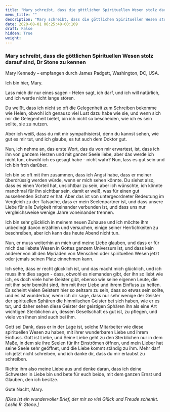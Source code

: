 ```yaml
---
title: "Mary schreibt, dass die göttlichen Spirituellen Wesen stolz darauf sind, Dr Stone zu kennen"
menu_title: ""
description: "Mary schreibt, dass die göttlichen Spirituellen Wesen stolz darauf sind, Dr Stone zu kennen"
date: 2020-08-01 06:25:48+00:109
draft: False
hidden: True
weight:
---
```

### Mary schreibt, dass die göttlichen Spirituellen Wesen stolz darauf sind, Dr Stone zu kennen

Mary Kennedy – empfangen durch James Padgett, Washington, DC, USA.

Ich bin hier, Mary.

Lass mich dir nur eines sagen - Helen sagt, ich darf, und ich will natürlich, und ich werde nicht lange stören.

Du weißt, dass ich nicht so oft die Gelegenheit zum Schreiben bekomme wie Helen, obwohl ich genauso viel Lust dazu habe wie sie, und wenn sich mir die Gelegenheit bietet, bin ich nicht so bescheiden, wie ich es sein sollte, sie zu nutzen.

Aber ich weiß, dass du mit mir sympathisierst, denn du kannst sehen, wie gut es mir tut, und ich glaube, es tut auch dem Doktor gut.

Nun, ich nehme an, das erste Wort, das du von mir erwartest, ist, dass ich ihn von ganzem Herzen und mit ganzer Seele liebe, aber das werde ich nicht tun, obwohl ich es gesagt habe - nicht wahr? Nun, lass es gut sein und ich bin froh darüber.

Ich bin so oft mit ihm zusammen, dass ich Angst habe, dass er meiner überdrüssig werden würde, wenn er mich sehen könnte. Du siehst also, dass es einen Vorteil hat, unsichtbar zu sein, aber ich wünschte, ich könnte manchmal für ihn sichtbar sein, damit er weiß, was für einen gut aussehenden Schatz er hat. Aber das ist von untergeordneter Bedeutung im Vergleich zu der Tatsache, dass er mein Seelenpartner ist, und dass unsere Liebe für alle Ewigkeit miteinander verbunden ist, und dass uns nur vergleichsweise wenige Jahre voneinander trennen.

Ich bin sehr glücklich in meinem neuen Zuhause und ich möchte ihm unbedingt davon erzählen und versuchen, einige seiner Herrlichkeiten zu beschreiben, aber ich kann das heute Abend nicht tun.

Nun, er muss weiterhin an mich und meine Liebe glauben, und dass er für mich das liebste Wesen in Gottes ganzem Universum ist, und dass kein anderer von all den Myriaden von Menschen oder spirituellen Wesen jetzt oder jemals seinen Platz einnehmen kann.

Ich sehe, dass er recht glücklich ist, und das macht mich glücklich, und ich muss ihm dies sagen - dass, obwohl es niemanden gibt, der ihn so liebt wie ich, es doch viele hohe Geister gibt, ebenso wie seine eigenen Leute, die mit ihm sehr bemüht sind, ihm mit ihrer Liebe und ihrem Einfluss zu helfen. Es scheint vielen Geistern hier so seltsam zu sein, dass so etwas sein sollte, und es ist wunderbar, wenn ich dir sage, dass nur sehr wenige der Geister der spirituellen Sphären die himmlischen Geister bei sich haben, wie er es tut, und daher sehen diese Geister der geistigen Sphären ihn als eine Art wichtigen Sterblichen an, dessen Gesellschaft es gut ist, zu pflegen, und viele von ihnen sind auch bei ihm.

Gott sei Dank, dass er in der Lage ist, solche Mitarbeiter wie diese spirituellen Wesen zu haben, mit ihrer wunderbaren Liebe und ihrem Einfluss. Gott ist Liebe, und Seine Liebe geht zu den Sterblichen nur in dem Maße, in dem sie ihre Seelen für ihr Einströmen öffnen, und mein Lieber hat seine Seele sehr geöffnet, und die Liebe kommt ständig zu ihm. Mehr darf ich jetzt nicht schreiben, und ich danke dir, dass du mir erlaubst zu schreiben.

Richte ihm also meine Liebe aus und denke daran, dass ich deine Schwester in Liebe bin und bete für euch beide, mit dem ganzen Ernst und Glauben, den ich besitze.

Gute Nacht, Mary.
  
*[Dies ist ein wundervoller Brief, der mir so viel Glück und Freude schenkt.*
*Leslie R. Stone.]*
